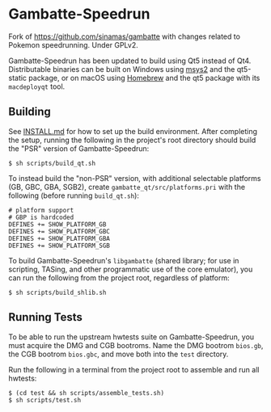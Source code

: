 # Gambatte-Speedrun

Fork of https://github.com/sinamas/gambatte with changes related to Pokemon speedrunning. Under GPLv2.

Gambatte-Speedrun has been updated to build using Qt5 instead of Qt4. Distributable binaries can be built on Windows using [msys2](https://msys2.github.io/) and the qt5-static package, or on macOS using [Homebrew](https://brew.sh/) and the qt5 package with its `macdeployqt` tool.

## Building

See [INSTALL.md](INSTALL.md) for how to set up the build environment. After completing the setup, running the following in the project's root directory should build the "PSR" version of Gambatte-Speedrun:
```
$ sh scripts/build_qt.sh
```
To instead build the "non-PSR" version, with additional selectable platforms (GB, GBC, GBA, SGB2), create `gambatte_qt/src/platforms.pri` with the following (before running `build_qt.sh`):
```
# platform support
# GBP is hardcoded
DEFINES += SHOW_PLATFORM_GB
DEFINES += SHOW_PLATFORM_GBC
DEFINES += SHOW_PLATFORM_GBA
DEFINES += SHOW_PLATFORM_SGB
```
To build Gambatte-Speedrun's `libgambatte` (shared library; for use in scripting, TASing, and other programmatic use of the core emulator), you can run the following from the project root, regardless of platform:
```
$ sh scripts/build_shlib.sh
```
## Running Tests

To be able to run the upstream hwtests suite on Gambatte-Speedrun, you must acquire the DMG and CGB bootroms. Name the DMG bootrom `bios.gb`, the CGB bootrom `bios.gbc`, and move both into the `test` directory.

Run the following in a terminal from the project root to assemble and run all hwtests:
```
$ (cd test && sh scripts/assemble_tests.sh)
$ sh scripts/test.sh
```